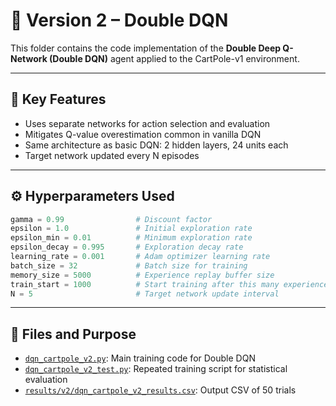 # 🧠 Version 2 – Double DQN

This folder contains the code implementation of the **Double Deep Q-Network (Double DQN)** agent applied to the CartPole-v1 environment.

---

## 📌 Key Features

- Uses separate networks for action selection and evaluation
- Mitigates Q-value overestimation common in vanilla DQN
- Same architecture as basic DQN: 2 hidden layers, 24 units each
- Target network updated every N episodes

---

## ⚙️ Hyperparameters Used
```python
gamma = 0.99                # Discount factor  
epsilon = 1.0               # Initial exploration rate  
epsilon_min = 0.01          # Minimum exploration rate  
epsilon_decay = 0.995       # Exploration decay rate  
learning_rate = 0.001       # Adam optimizer learning rate  
batch_size = 32             # Batch size for training  
memory_size = 5000          # Experience replay buffer size  
train_start = 1000          # Start training after this many experiences  
N = 5                       # Target network update interval  
```
---

## 📁 Files and Purpose

- [`dqn_cartpole_v2.py`](./dqn_cartpole_v2.py): Main training code for Double DQN  
- [`dqn_cartpole_v2_test.py`](./dqn_cartpole_v2_test.py): Repeated training script for statistical evaluation  
- [`results/v2/dqn_cartpole_v2_results.csv`](../results/v2/dqn_cartpole_v2_results.csv): Output CSV of 50 trials
